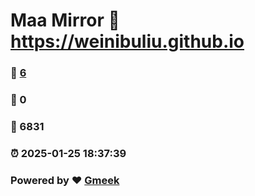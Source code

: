 # Maa Mirror :link: https://weinibuliu.github.io 
### :page_facing_up: [6](https://weinibuliu.github.io/tag.html) 
### :speech_balloon: 0 
### :hibiscus: 6831 
### :alarm_clock: 2025-01-25 18:37:39 
### Powered by :heart: [Gmeek](https://github.com/Meekdai/Gmeek)
